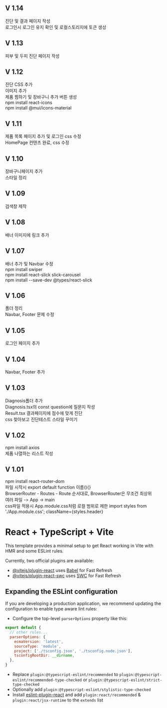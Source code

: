 ## V 1.14
진단 및 결과 페이지 작성 <br />
로그인시 로그인 유지 확인 및 로컬스토리지에 토큰 생성 <br />

## V 1.13
피부 및 두피 진단 페이지 작성 <br />

## V 1.12
진단 CSS 추가 <br />
이미지 추가 <br />
제품 찜하기 및 장바구니 추가 버튼 생성 <br />
npm install react-icons <br />
npm install @mui/icons-material

## V 1.11
제품 목록 페이지 추가 및 로그인 css 수정 <br />
HomePage 컨텐츠 완료, css 수정

## V 1.10
장바구니페이지 추가 <br />
스타일 정리

## V 1.09
검색창 제작

## V 1.08
배너 이미지에 링크 추가

## V 1.07
배너 추가 및 Navbar 수정 <br />
npm install swiper <br />
npm install react-slick slick-carousel <br />
npm install --save-dev @types/react-slick

## V 1.06
폴더 정리 <br />
Navbar, Footer 문제 수정

## V 1.05
로그인 페이지 추가

## V 1.04
Navbar, Footer 추가

## V 1.03
Diagnosis폴더 추가 <br />
Diagnosis.tsx의 const question에 질문지 작성 <br />
Result.tsx 결과페이지에 점수에 맞게 진단 <br />
css 찾아보고 진단테스트 스타일 꾸미기

## V 1.02
npm install axios <br />
제품 나열하는 리스트 작성

## V 1.01
npm install react-router-dom <br />
파일 시작시 export default function 이름(){} <br />
BrowserRouter - Routes - Route 순서대로, BrowserRouter은 무조건 최상위 <br />
여러 파일 -> App -> main <br />
css파일 적용시 App.module.css처럼 로컬 범위로 제한 import styles from './App.module.css'; className={styles.header} <br />

# React + TypeScript + Vite

This template provides a minimal setup to get React working in Vite with HMR and some ESLint rules.

Currently, two official plugins are available:

- [@vitejs/plugin-react](https://github.com/vitejs/vite-plugin-react/blob/main/packages/plugin-react/README.md) uses [Babel](https://babeljs.io/) for Fast Refresh
- [@vitejs/plugin-react-swc](https://github.com/vitejs/vite-plugin-react-swc) uses [SWC](https://swc.rs/) for Fast Refresh

## Expanding the ESLint configuration

If you are developing a production application, we recommend updating the configuration to enable type aware lint rules:

- Configure the top-level `parserOptions` property like this:

```js
export default {
  // other rules...
  parserOptions: {
    ecmaVersion: 'latest',
    sourceType: 'module',
    project: ['./tsconfig.json', './tsconfig.node.json'],
    tsconfigRootDir: __dirname,
  },
}
```

- Replace `plugin:@typescript-eslint/recommended` to `plugin:@typescript-eslint/recommended-type-checked` or `plugin:@typescript-eslint/strict-type-checked`
- Optionally add `plugin:@typescript-eslint/stylistic-type-checked`
- Install [eslint-plugin-react](https://github.com/jsx-eslint/eslint-plugin-react) and add `plugin:react/recommended` & `plugin:react/jsx-runtime` to the `extends` list
